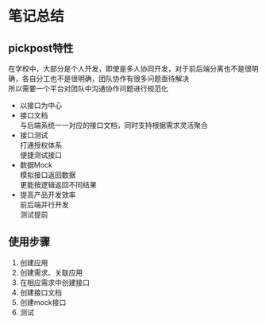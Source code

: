 # 笔记总结  
## pickpost特性  
在学校中，大部分是个人开发，即使是多人协同开发，对于前后端分离也不是很明确，各自分工也不是很明确，团队协作有很多问题亟待解决  
所以需要一个平台对团队中沟通协作问题进行规范化  

* 以接口为中心  
* 接口文档  
    与后端系统一一对应的接口文档，同时支持根据需求灵活聚合  
* 接口测试  
    打通授权体系  
    便捷测试接口
* 数据Mock  
    模拟接口返回数据  
    更能按逻辑返回不同结果  
* 提高产品开发效率  
    前后端并行开发  
    测试提前  

## 使用步骤  
1. 创建应用  
2. 创建需求、关联应用 
3. 在相应需求中创建接口  
4. 创建接口文档  
5. 创建mock接口  
6. 测试